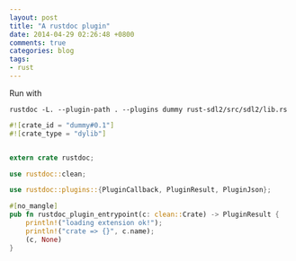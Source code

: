 ```yaml
---
layout: post
title: "A rustdoc plugin"
date: 2014-04-29 02:26:48 +0800
comments: true
categories: blog
tags:
- rust
---
```


Run with

    rustdoc -L. --plugin-path . --plugins dummy rust-sdl2/src/sdl2/lib.rs

```rust
#![crate_id = "dummy#0.1"]
#![crate_type = "dylib"]


extern crate rustdoc;

use rustdoc::clean;

use rustdoc::plugins::{PluginCallback, PluginResult, PluginJson};

#[no_mangle]
pub fn rustdoc_plugin_entrypoint(c: clean::Crate) -> PluginResult {
    println!("loading extension ok!");
    println!("crate => {}", c.name);
    (c, None)
}
```
